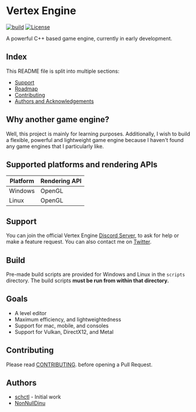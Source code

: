 # Vertex Engine

[![build](https://github.com/VertexEngine/VertexEngine/workflows/build/badge.svg)](#)
[![License](https://img.shields.io/github/license/VertexEngine/VertexEngine?color=blue)](https://github.com/VertexEngine/VertexEngine/blob/master/LICENSE)

A powerful C++ based game engine, currently in early development.

## Index
This README file is split into multiple sections:
* [Support](https://github.com/VertexEngine/VertexEngine#support)
* [Roadmap](https://github.com/VertexEngine/VertexEngine#roadmap)
* [Contributing](https://github.com/VertexEngine/VertexEngine#contributing)
* [Authors and Acknowledgements](https://github.com/VertexEngine/VertexEngine#authors)

## Why another game engine?
Well, this project is mainly for learning purposes. Additionally, I wish to build a flexible, powerful and lightweight game engine because I haven't found any game engines that I particularly like.

## Supported platforms and rendering APIs
| Platform | Rendering API |
|----------|---------------|
| Windows  | OpenGL        |
| Linux    | OpenGL        |

## Support
You can join the official Vertex Engine [Discord Server](https://discord.gg/hA5kHnK), to ask for help or make a feature request. You can also contact me on [Twitter](https://twitter.com/42_mix).

## Build
Pre-made build scripts are provided for Windows and Linux in the `scripts` directory. The build scripts **must be run from within that directory.**

## Goals
* A level editor
* Maximum efficiency, and lightweightedness
* Support for mac, mobile, and consoles
* Support for Vulkan, DirectX12, and Metal

## Contributing
Please read [CONTRIBUTING](https://github.com/VertexEngine/VertexEngine/blob/master/.github/CONTRIBUTING.md). before opening a Pull Request.

## Authors
* [schctl](https://github.com/schctl) - Initial work
* [NonNullDinu](https://github.com/NonNullDinu)
